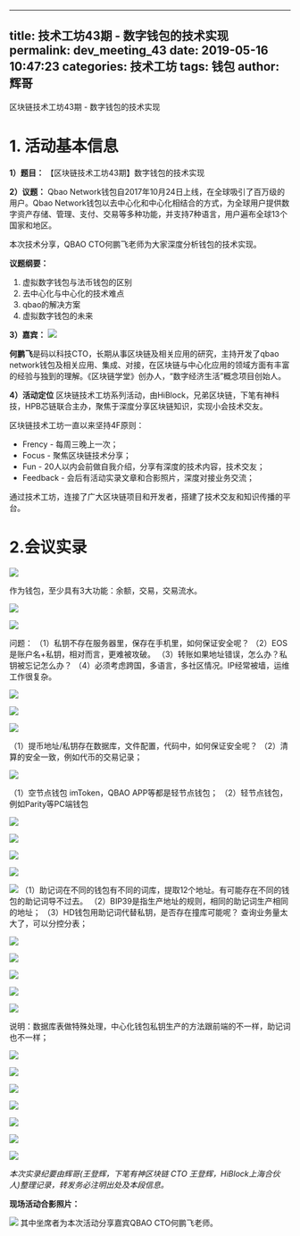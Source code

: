 
---
title: 技术工坊43期 - 数字钱包的技术实现
permalink: dev_meeting_43
date: 2019-05-16 10:47:23
categories: 技术工坊
tags:  钱包
author: 辉哥
---

区块链技术工坊43期 - 数字钱包的技术实现
<!-- more -->

# 1. 活动基本信息
**1）题目：**
【区块链技术工坊43期】数字钱包的技术实现

**2）议题：**
Qbao Network钱包自2017年10月24日上线，在全球吸引了百万级的用户。Qbao Network钱包以去中心化和中心化相结合的方式，为全球用户提供数字资产存储、管理、支付、交易等多种功能，并支持7种语言，用户遍布全球13个国家和地区。

本次技术分享，QBAO CTO何鹏飞老师为大家深度分析钱包的技术实现。

**议题纲要：**
 1) 虚拟数字钱包与法币钱包的区别
2) 去中心化与中心化的技术难点
3) qbao的解决方案
4) 虚拟数字钱包的未来

**3）嘉宾：**
![](https://upload-images.jianshu.io/upload_images/1190574-07a981dc57b7bbf0.png?imageMogr2/auto-orient/strip%7CimageView2/2/w/1240)

**何鹏飞**是码以科技CTO，长期从事区块链及相关应用的研究，主持开发了qbao network钱包及相关应用、集成、对接，在区块链与中心化应用的领域方面有丰富的经验与独到的理解。《区块链学堂》创办人，“数字经济生活”概念项目创始人。

**4）活动定位**
区块链技术工坊系列活动，由HiBlock，兄弟区块链，下笔有神科技，HPB芯链联合主办，聚焦于深度分享区块链知识，实现小会技术交友。

区块链技术工坊一直以来坚持4F原则：
* Frency - 每周三晚上一次；
* Focus - 聚焦区块链技术分享；
* Fun - 20人以内会前做自我介绍，分享有深度的技术内容，技术交友；
* Feedback - 会后有活动实录文章和合影照片，深度对接业务交流；

通过技术工坊，连接了广大区块链项目和开发者，搭建了技术交友和知识传播的平台。

# 2.会议实录
![](https://upload-images.jianshu.io/upload_images/1190574-7b6e356388e5ad84.PNG?imageMogr2/auto-orient/strip%7CimageView2/2/w/1240)

作为钱包，至少具有3大功能：余额，交易，交易流水。



![](https://upload-images.jianshu.io/upload_images/1190574-81179f54f8e78599.PNG?imageMogr2/auto-orient/strip%7CimageView2/2/w/1240)

![](https://upload-images.jianshu.io/upload_images/1190574-5fe24ab1575741ee.PNG?imageMogr2/auto-orient/strip%7CimageView2/2/w/1240)

问题：
（1）私钥不存在服务器里，保存在手机里，如何保证安全呢？
（2）EOS是账户名+私钥，相对而言，更难被攻破。
（3）转账如果地址错误，怎么办？私钥被忘记怎么办？
（4）必须考虑跨国，多语言，多社区情况。IP经常被墙，运维工作很复杂。


![](https://upload-images.jianshu.io/upload_images/1190574-3f2875f025070d05.PNG?imageMogr2/auto-orient/strip%7CimageView2/2/w/1240)

![](https://upload-images.jianshu.io/upload_images/1190574-7ef49a827b2a6a26.PNG?imageMogr2/auto-orient/strip%7CimageView2/2/w/1240)

![](https://upload-images.jianshu.io/upload_images/1190574-cfc4af880cf2ea1b.PNG?imageMogr2/auto-orient/strip%7CimageView2/2/w/1240)

（1）提币地址/私钥存在数据库，文件配置，代码中，如何保证安全呢？
（2）清算的安全一致，例如代币的交易记录；


![](https://upload-images.jianshu.io/upload_images/1190574-c7b8d31ec762d48d.PNG?imageMogr2/auto-orient/strip%7CimageView2/2/w/1240)

（1）空节点钱包
imToken，QBAO APP等都是轻节点钱包；
（2）轻节点钱包，例如Parity等PC端钱包


![](https://upload-images.jianshu.io/upload_images/1190574-ee73b266935adf68.PNG?imageMogr2/auto-orient/strip%7CimageView2/2/w/1240)

![](https://upload-images.jianshu.io/upload_images/1190574-0797abf3d5d019bd.PNG?imageMogr2/auto-orient/strip%7CimageView2/2/w/1240)

![](https://upload-images.jianshu.io/upload_images/1190574-3fb89ab7ec13dbd7.PNG?imageMogr2/auto-orient/strip%7CimageView2/2/w/1240)

![](https://upload-images.jianshu.io/upload_images/1190574-56337c31bdad8c34.PNG?imageMogr2/auto-orient/strip%7CimageView2/2/w/1240)

![](https://upload-images.jianshu.io/upload_images/1190574-2584e76bd26d015a.png?imageMogr2/auto-orient/strip%7CimageView2/2/w/1240)
（1）助记词在不同的钱包有不同的词库，提取12个地址。有可能存在不同的钱包的助记词导不过去。
（2）BIP39是指生产地址的规则，相同的助记词生产相同的地址；
（3）HD钱包用助记词代替私钥，是否存在撞库可能呢？
查询业务量太大了，可以分控分表；


![](https://upload-images.jianshu.io/upload_images/1190574-ed199869117ba5bb.PNG?imageMogr2/auto-orient/strip%7CimageView2/2/w/1240)

![](https://upload-images.jianshu.io/upload_images/1190574-89cf6a50d569cc38.PNG?imageMogr2/auto-orient/strip%7CimageView2/2/w/1240)

![](https://upload-images.jianshu.io/upload_images/1190574-5bfacffd4bb982f2.PNG?imageMogr2/auto-orient/strip%7CimageView2/2/w/1240)

![](https://upload-images.jianshu.io/upload_images/1190574-800150cd8100b146.PNG?imageMogr2/auto-orient/strip%7CimageView2/2/w/1240)

![](https://upload-images.jianshu.io/upload_images/1190574-f75dbb3fcc990358.PNG?imageMogr2/auto-orient/strip%7CimageView2/2/w/1240)

说明：数据库表做特殊处理，中心化钱包私钥生产的方法跟前端的不一样，助记词也不一样；


![](https://upload-images.jianshu.io/upload_images/1190574-10c7c269ade07716.PNG?imageMogr2/auto-orient/strip%7CimageView2/2/w/1240)

![](https://upload-images.jianshu.io/upload_images/1190574-bcd3a5493092e8c3.PNG?imageMogr2/auto-orient/strip%7CimageView2/2/w/1240)

![](https://upload-images.jianshu.io/upload_images/1190574-3d12ea6565dabf38.PNG?imageMogr2/auto-orient/strip%7CimageView2/2/w/1240)

![](https://upload-images.jianshu.io/upload_images/1190574-68b3066a398b3e58.PNG?imageMogr2/auto-orient/strip%7CimageView2/2/w/1240)

![](https://upload-images.jianshu.io/upload_images/1190574-d2d86b06db15f302.PNG?imageMogr2/auto-orient/strip%7CimageView2/2/w/1240)

![](https://upload-images.jianshu.io/upload_images/1190574-e824b33e1f8fd017.PNG?imageMogr2/auto-orient/strip%7CimageView2/2/w/1240)

![](https://upload-images.jianshu.io/upload_images/1190574-59ca0d62c57d8e1b.PNG?imageMogr2/auto-orient/strip%7CimageView2/2/w/1240)

*本次实录纪要由辉哥(王登辉，下笔有神区块链 CTO 王登辉，HiBlock上海合伙人)整理记录，转发务必注明出处及本段信息。*

**现场活动合影照片：**

![](https://upload-images.jianshu.io/upload_images/1190574-a7ad7e6e8f89cec2.png?imageMogr2/auto-orient/strip%7CimageView2/2/w/1240)
其中坐席者为本次活动分享嘉宾QBAO CTO何鹏飞老师。


